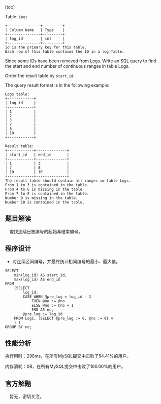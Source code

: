 [toc]

Table: `Logs`

```
+---------------+---------+
| Column Name   | Type    |
+---------------+---------+
| log_id        | int     |
+---------------+---------+
id is the primary key for this table.
Each row of this table contains the ID in a log Table.
```

Since some IDs have been removed from Logs. Write an SQL query to find the start and end number of continuous ranges in table Logs.

Order the result table by `start_id`.

The query result format is in the following example:

```
Logs table:
+------------+
| log_id     |
+------------+
| 1          |
| 2          |
| 3          |
| 7          |
| 8          |
| 10         |
+------------+

Result table:
+------------+--------------+
| start_id   | end_id       |
+------------+--------------+
| 1          | 3            |
| 7          | 8            |
| 10         | 10           |
+------------+--------------+
The result table should contain all ranges in table Logs.
From 1 to 3 is contained in the table.
From 4 to 6 is missing in the table
From 7 to 8 is contained in the table.
Number 9 is missing in the table.
Number 10 is contained in the table.
```



## 题目解读

&emsp;查找连续日志编号的起始与结束编号。

## 程序设计

* 对连续区间编号，并最终统计相同编号的最小、最大值。

```mysql
SELECT
    min(log_id) AS start_id,
    max(log_id) AS end_id
FROM 
    (SELECT 
        log_id,
        CASE WHEN @pre_log = log_id - 1
            THEN @no := @no
            ELSE @no := @no + 1
            END AS no,
        @pre_log := log_id
    FROM Logs, (SELECT @pre_log := 0, @no := 0) v
    ) t
GROUP BY no;
```

## 性能分析

执行用时：298ms，在所有MySQL提交中击败了54.41%的用户。

内存消耗：0B，在所有MySQL提交中击败了100.00%的用户。

## 官方解题

&emsp;暂无，密切关注。
